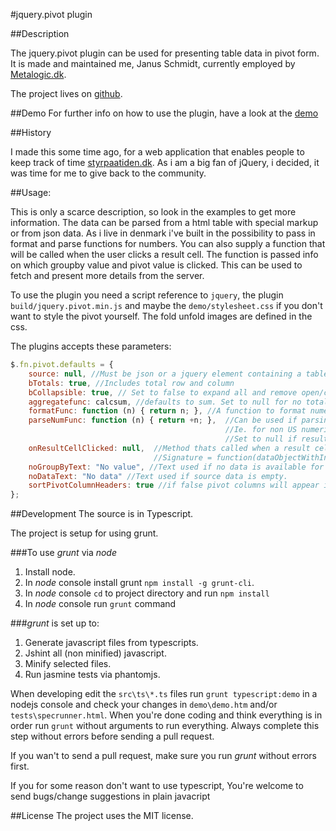 #jquery.pivot plugin

##Description

The jquery.pivot plugin can be used for presenting table data in pivot form. It is made and maintained me, Janus Schmidt, currently employed by [Metalogic.dk](http://Metalogic.dk).

The project lives on [github](http://github.com/janusschmidt/jquery.pivot).

##Demo
For further info on how to use the plugin, have a look at the [demo](http://metalogic.dk/jquery.pivot/demo/demo.htm)

<!--
##Compatibility (Jasmine test results)
[![browser support](https://ci.testling.com/janusschmidt/jquery.pivot.png)](https://ci.testling.com/janusschmidt/jquery.pivot)
-->

##History

I made this some time ago, for a web application that enables people to keep track of time [styrpaatiden.dk](http://styrpaatiden.dk). As i am a big fan of jQuery, i decided, it was time for
me to give back to the community.

##Usage:

This is only a scarce description, so look in the examples to get more information.
The data can be parsed from a html table with special markup or from json data. As i live in denmark i've built in the possibility to pass in format and parse functions for numbers.
You can also supply a function that will be called when the user clicks a result cell. The function is passed info on which groupby value and pivot value is clicked. This can be used
to fetch and present more details from the server.

To use the plugin you need a script reference to `jquery`, the plugin `build/jquery.pivot.min.js` and maybe the `demo/stylesheet.css` if you don't want to style the pivot
yourself. The fold unfold images are defined in the css.

The plugins accepts these parameters:

```javascript
$.fn.pivot.defaults = {
    source: null, //Must be json or a jquery element containing a table
    bTotals: true, //Includes total row and column
    bCollapsible: true, // Set to false to expand all and remove open/close buttons
    aggregatefunc: calcsum, //defaults to sum. Set to null for no totals. Set to function that concatenates for strings.
    formatFunc: function (n) { return n; }, //A function to format numeric result/total cells. Ie. for non US numeric formats
    parseNumFunc: function (n) { return +n; },  //Can be used if parsing a html table and want a non standard method of parsing data. 
                                                //Ie. for non US numeric formats.
                                                //Set to null if result column should be considered string data.
    onResultCellClicked: null,  //Method thats called when a result cell is clicked. This can be used to call server and present details for that cell. 
                                //Signature = function(dataObjectWithInformationOnClikedCell, jqueryElementThatsClicked)
    noGroupByText: "No value", //Text used if no data is available for specific groupby and pivot value.
    noDataText: "No data" //Text used if source data is empty.
    sortPivotColumnHeaders: true //if false pivot columns will appear in the order they are discovered in the source.
};
```

##Development
The source is in Typescript.

The project is setup for using grunt.

###To use *grunt* via *node* 
1. Install node.
2. In *node* console install grunt `npm install -g grunt-cli`.
3. In *node* console `cd` to project directory and run `npm install`
4. In *node* console run `grunt` command

###*grunt* is set up to:
1. Generate javascript files from typescripts.
2. Jshint all (non minified) javascript.
3. Minify selected files.
4. Run jasmine tests via phantomjs.

When developing edit the `src\ts\*.ts` files run `grunt typescript:demo` in a nodejs console and check your
changes in `demo\demo.htm` and/or `tests\specrunner.html`.
When you're done coding and think everything is in order run `grunt` without arguments to run everything. 
Always complete this step without errors before sending a pull request.



If you wan't to send a pull request, make sure you run *grunt* without errors first.

If you for some reason don't want to use typescript, You're welcome to send bugs/change suggestions in plain javacript

##License
The project uses the MIT license.
